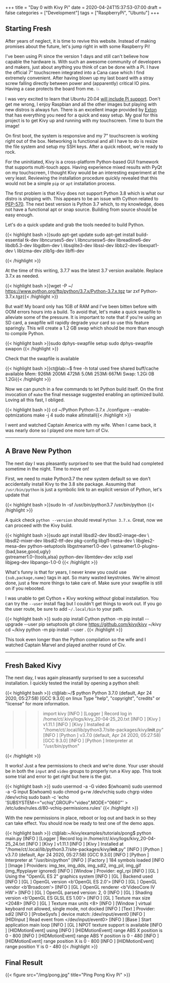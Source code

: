 +++
title = "Day 0 with Kivy Pi"
date = 2020-04-24T15:37:53-07:00
draft = false
categories = ["Development"]
tags = ["RaspberryPi", "Ubuntu"]
+++

## Starting Fresh

After years of neglect, it is time to revive this website. Instead of making promises about the future, let's jump right in with some Raspberry Pi!

I've been using Pi since the version 1 days and still can't believe how capable the hardware is. With such an awesome community of developers and makers, just about anything you think of can be done with a Pi. I have the official 7" touchscreen integrated into a Cana case which I find extremely convenient. After having blown up my last board with a stray screw falling directly between power and (apparently) critical IO pins. Having a case protects the board from me.  :collision:

I was very excited to learn that Ubuntu 20.04 [will include Pi support](https://wiki.ubuntu.com/FocalFossa/ReleaseNotes). Don't get me wrong, I enjoy Raspbian and all the other images but playing with new distros is always fun. There is an excellent image provided by [Exton](http://ct.exton.se/?p=950) that has everything you need for a quick and easy setup. My goal for this project is to get Kivy up and running with my touchscreen. Time to burn the image!

On first boot, the system is responsive and my 7" touchscreen is working right out of the box. Networking is functional and
all I have to do is resize the file system and setup my SSH keys. After a quick reboot, we're ready to rock.

For the uninitiated, Kivy is a cross-platform Python-based GUI framework that supports multi-touch apps. Having experience mixed results with PyQt on my touchscreen, I thought Kivy would be an interesting experiment at the very least. Reviewing the installation procedure quickly revealed that this would not be a simple `pip` or `apt` installation process.

The first problem is that Kivy does not support Python 3.8 which is what our distro is shipping with. This appears to be an issue with Cython related to [PEP-570](https://www.python.org/dev/peps/pep-0570/). The next best version is Python 3.7 which, to my knowledge, does not have a functional apt or snap source. Building from source should be easy enough.

Let's do a quick update and grab the tools needed to build Python.

{{< highlight bash >}}sudo apt-get update
sudo apt-get install build-essential tk-dev libncurses5-dev  \ 
  libncursesw5-dev libreadline6-dev libdb5.3-dev libgdbm-dev \ 
  libsqlite3-dev libssl-dev libbz2-dev libexpat1-dev         \ 
  liblzma-dev zlib1g-dev libffi-dev

{{< /highlight >}}

At the time of this writing, 3.7.7 was the latest 3.7 version available. Replace 3.7.x as needed.

{{< highlight bash >}}wget -P ~/ https://www.python.org/ftp/python/3.7.x/Python-3.7.x.tgz
tar zxf Python-3.7.x.tgz{{< /highlight >}}

But wait! My board only has 1GB of RAM and I've been bitten before with OOM errors hours into a build. To avoid that, let's make a quick swapfile to alleviate some of the pressure. It is important to note that if you're using an SD card, a swapfile will rapidly degrade your card so use this feature sparingly. This will create a 1.2 GB swap which should be more than enough to compile Python.

{{< highlight bash >}}sudo dphys-swapfile setup
sudo dphys-swapfile swapon {{< /highlight >}}

Check that the swapfile is available

{{< highlight bash >}}ct@lab:~$ free -h
              total        used        free      shared  buff/cache   available
Mem:          926Mi       200Mi       472Mi       5.0Mi       253Mi       667Mi
Swap:         1.2Gi          0B       1.2Gi{{< /highlight >}}

Now we can punch in a few commands to let Python build itself. On the first invocation of `make` the final message suggested enabling an optimized build. Loving all this fast, I obliged.

{{< highlight bash >}}
cd ~/Python Python-3.7.x
./configure --enable-optmizations
make -j 4
sudo make altinstall{{< /highlight >}}

I went and watched Captain America with my wife. When I came back, it was nearly done so I played one more turn of Civ.

---

## A Brave New Python

The next day I was pleasantly surprised to see that the build had completed sometime in the night. Time to move on!

First, we need to make Python3.7 the new system default so we don't accidentally install Kivy to the 3.8 site package. Assuming that `/usr/bin/python` is just a symbolic link to an explicit version of Python, let's update that

{{< highlight bash >}}sudo ln -sf /usr/bin/python3.7 /usr/bin/python
{{< /highlight >}}

A quick check `python --version` should reveal `Python 3.7.x`. Great, now we can proceed with the Kivy build.

{{< highlight bash >}}sudo apt install libsdl2-dev libsdl2-image-dev                 \ 
  libsdl2-mixer-dev libsdl2-ttf-dev pkg-config libgl1-mesa-dev \ 
  libgles2-mesa-dev python-setuptools libgstreamer1.0-dev      \ 
  gstreamer1.0-plugins-{bad,base,good,ugly}                    \
  gstreamer1.0-{tools,alsa} python-dev libmtdev-dev xclip xsel \
  libjpeg-dev libpango-1.0-0
{{< /highlight >}}

What's funny is that for years, I never knew you could use `{sub,package,name}` tags in apt. So many wasted keystrokes. We're almost done, just a few more things to take care of. Make sure your swapfile is still on if you rebooted. 

I was unable to get Cython + Kivy working _without_ global installation. You can try the `--user` install flag but I couldn't get things to work out. If you go the user route, be sure to add `~/.local/bin` to your path.

{{< highlight bash >}}
sudo pip install Cython
python -m pip install --upgrade --user pip setuptools
git clone https://github.com/kivy/kivy ~/kivy
cd ~/kivy
python -m pip install --user .
{{< /highlight >}}

This took even longer than the Python compilation so the wife and I watched Captain Marvel and played another round of Civ. 

---

## Fresh Baked Kivy

The next day, I was again pleasantly surprised to see a successful installation. I quickly tested the install by opening a python shell:

{{< highlight bash >}}
ct@lab:~/$ python
Python 3.7.0 (default, Apr 24 2020, 05:27:58)
[GCC 9.3.0] on linux
Type "help", "copyright", "credits" or "license" for more information.
>>> import kivy
[INFO   ] [Logger      ] Record log in /home/ct/.kivy/logs/kivy_20-04-25_20.txt
[INFO   ] [Kivy        ] v1.11.1
[INFO   ] [Kivy        ] Installed at "/home/ct/.local/lib/python3.7/site-packages/kivy/__init__.py"
[INFO   ] [Python      ] v3.7.0 (default, Apr 24 2020, 05:27:58)
[GCC 9.3.0]
[INFO   ] [Python      ] Interpreter at "/usr/bin/python"
>>>
{{< /highlight >}}

It works! Just a few permissions to check and we're done. Your user should be in both the `input` and `video` groups to properly run a Kivy app. This took some trial and error to get right but here is the gist.

{{< highlight bash >}}
sudo usermod -a -G video $(whoami)
sudo usermod -a -G input $(whoami)
sudo chmod g+rw /dev/vchiq
sudo chgrp video /dev/vchiq
sudo bash -c 'echo 'SUBSYSTEM=="vchiq",GROUP="video",MODE="0660"' > /etc/udev/rules.d/80-vchiq-permissions.rules'
{{< /highlight >}}

With the new permissions in place, reboot or log out and back in so they can take effect. You should now be ready to test one of the demo apps.

{{< highlight bash >}}
ct@lab:~/kivy/examples/tutorials/pong$ python main.py
[INFO   ] [Logger      ] Record log in /home/ct/.kivy/logs/kivy_20-04-25_24.txt
[INFO   ] [Kivy        ] v1.11.1
[INFO   ] [Kivy        ] Installed at "/home/ct/.local/lib/python3.7/site-packages/kivy/__init__.py"
[INFO   ] [Python      ] v3.7.0 (default, Apr 24 2020, 05:27:58)
[GCC 9.3.0]
[INFO   ] [Python      ] Interpreter at "/usr/bin/python"
[INFO   ] [Factory     ] 184 symbols loaded
[INFO   ] [Image       ] Providers: img_tex, img_dds, img_sdl2, img_pil, img_gif (img_ffpyplayer ignored)
[INFO   ] [Window      ] Provider: egl_rpi
[INFO   ] [GL          ] Using the "OpenGL ES 2" graphics system
[INFO   ] [GL          ] Backend used <gl>
[INFO   ] [GL          ] OpenGL version <b'OpenGL ES 2.0'>
[INFO   ] [GL          ] OpenGL vendor <b'Broadcom'>
[INFO   ] [GL          ] OpenGL renderer <b'VideoCore IV HW'>
[INFO   ] [GL          ] OpenGL parsed version: 2, 0
[INFO   ] [GL          ] Shading version <b'OpenGL ES GLSL ES 1.00'>
[INFO   ] [GL          ] Texture max size <2048>
[INFO   ] [GL          ] Texture max units <8>
[INFO   ] [Window      ] virtual keyboard not allowed, single mode, not docked
[INFO   ] [Text        ] Provider: sdl2
[INFO   ] [ProbeSysfs  ] device match: /dev/input/event0
[INFO   ] [HIDInput    ] Read event from </dev/input/event0>
[INFO   ] [Base        ] Start application main loop
[INFO   ] [GL          ] NPOT texture support is available
[INFO   ] [HIDMotionEvent] using <FT5406 memory based driver>
[INFO   ] [HIDMotionEvent] <FT5406 memory based driver> range ABS X position is 0 - 800
[INFO   ] [HIDMotionEvent] <FT5406 memory based driver> range ABS Y position is 0 - 480
[INFO   ] [HIDMotionEvent] <FT5406 memory based driver> range position X is 0 - 800
[INFO   ] [HIDMotionEvent] <FT5406 memory based driver> range position Y is 0 - 480
{{< /highlight >}}

## Final Result

{{< figure src="/img/pong.jpg" title="Ping Pong Kivy Pi" >}}